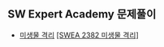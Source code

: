 ## SW Expert Academy 문제풀이

- [미생물 격리](https://github.com/JIYUNHYEOK/Coding_Test/blob/main/SWEA/S2382_%EB%AF%B8%EC%83%9D%EB%AC%BC%20%EA%B2%A9%EB%A6%AC.py) [[SWEA 2382 미생물 격리]](https://swexpertacademy.com/main/code/problem/problemDetail.do?contestProbId=AV597vbqAH0DFAVl)
